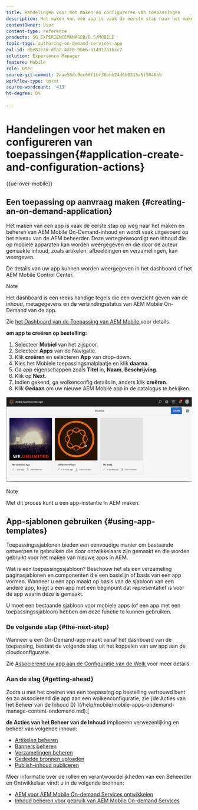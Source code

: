 ```yaml
---
title: Handelingen voor het maken en configureren van toepassingen
description: Het maken van een app is vaak de eerste stap naar het maken en beheren van AEM Mobile On-Demand-inhoud. Volg deze pagina als u meer wilt leren.
contentOwner: User
content-type: reference
products: SG_EXPERIENCEMANAGER/6.5/MOBILE
topic-tags: authoring-on-demand-services-app
exl-id: dbe81ead-dfaa-4af0-9b66-a14917a1bcc7
solution: Experience Manager
feature: Mobile
role: User
source-git-commit: 2dae56dc9ec66f1bf36bbb24d6b0315a5f5040bb
workflow-type: tm+mt
source-wordcount: '419'
ht-degree: 0%

---
```


# Handelingen voor het maken en configureren van toepassingen{#application-create-and-configuration-actions}

{{ue-over-mobile}}

## Een toepassing op aanvraag maken {#creating-an-on-demand-application}

Het maken van een app is vaak de eerste stap op weg naar het maken en beheren van AEM Mobile On-Demand-inhoud en wordt vaak uitgevoerd op het niveau van de AEM beheerder. Deze vertegenwoordigt een inhoud die op mobiele apparaten kan worden weergegeven en die door de auteur gemaakte inhoud, zoals artikelen, afbeeldingen en verzamelingen, kan weergeven.

De details van uw app kunnen worden weergegeven in het dashboard of het AEM Mobile Control Center.

>[!NOTE]
>
>Het dashboard is een reeks handige tegels die een overzicht geven van de inhoud, metagegevens en de verbindingsstatus van AEM Mobile On-Demand van de app.
>
>Zie [ het Dashboard van de Toepassing van AEM Mobile ](/help/mobile/mobile-apps-ondemand-application-dashboard.md) voor details.

**om app te creëren op bestelling:**

1. Selecteer **Mobiel** van het zijspoor.
1. Selecteer **Apps** van de Navigatie.
1. Klik **creëren** en selecteren **App** van drop-down.
1. Kies het Mobiele toepassingsmalplaatje en klik **daarna**.
1. Ga app eigenschappen zoals **Titel** in, **Naam**, **Beschrijving**.
1. Klik op **Next**.
1. Indien gekend, ga wolkenconfig details in, anders klik **creëren**.
1. Klik **Gedaan** om uw nieuwe AEM Mobile app in de catalogus te bekijken.

![ chlimage_1 ](assets/chlimage_1.gif)

>[!NOTE]
>
>Met dit proces kunt u een app-instantie in AEM maken.

## App-sjablonen gebruiken {#using-app-templates}

Toepassingssjablonen bieden een eenvoudige manier om bestaande ontwerpen te gebruiken die door ontwikkelaars zijn gemaakt en die worden gebruikt voor het maken van nieuwe apps in AEM.

Wat is een toepassingssjabloon? Beschouw het als een verzameling paginasjablonen en componenten die een basislijn of basis van een app vormen.
Wanneer u een app maakt op basis van de sjabloon van een andere app, krijgt u een app met een beginpunt dat representatief is voor de app waarin deze is gemaakt.

U moet een bestaande sjabloon voor mobiele apps (of een app met een toepassingssjabloon) hebben om deze functie te kunnen gebruiken.

### De volgende stap {#the-next-step}

Wanneer u een On-Demand-app maakt vanaf het dashboard van de toepassing, bestaat de volgende stap uit het koppelen van uw app aan de cloudconfiguratie.

Zie [ Associerend uw app aan de Configuratie van de Wolk ](/help/mobile/mobile-on-demand-associating-an-on-demand-app-to-cloud-configuration.md) voor meer details.

### Aan de slag {#getting-ahead}

Zodra u met het creëren van een toepassing op bestelling vertrouwd bent en zo associerend die app aan een wolkenconfiguratie, zie {de Acties van het Beheer van de Inhoud 0} ](/help/mobile/mobile-apps-ondemand-manage-content-ondemand.md).[

**de Acties van het Beheer van de Inhoud** impliceren verwezenlijking en beheer van volgende inhoud:

* [Artikelen beheren](/help/mobile/mobile-on-demand-managing-articles.md)
* [Banners beheren](/help/mobile/mobile-on-demand-managing-banners.md)
* [Verzamelingen beheren](/help/mobile/mobile-on-demand-managing-collections.md)
* [Gedeelde bronnen uploaden](/help/mobile/mobile-on-demand-shared-resources.md)
* [Publish-inhoud publiceren](/help/mobile/mobile-on-demand-publishing-unpublishing.md)

Meer informatie over de rollen en verantwoordelijkheden van een Beheerder en Ontwikkelaar vindt u in de volgende bronnen:

* [AEM voor AEM Mobile On-demand Services ontwikkelen](/help/mobile/aem-mobile-on-demand.md)
* [Inhoud beheren voor gebruik van AEM Mobile On-demand Services](/help/mobile/aem-mobile.md)
